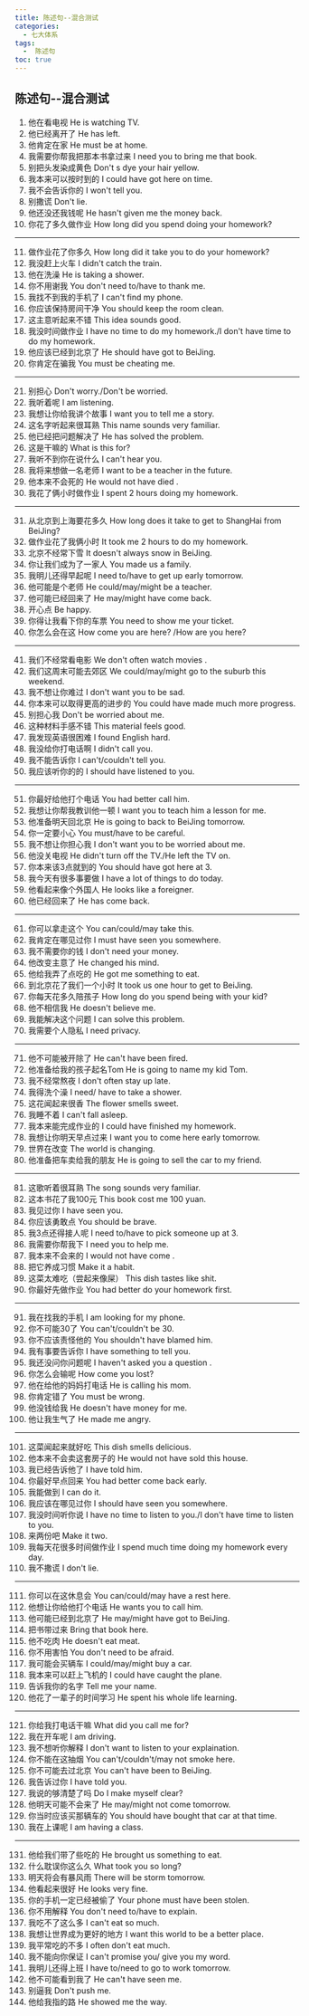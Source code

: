 ```yaml
---
title: 陈述句--混合测试
categories:
  - 七大体系
tags:
  -  陈述句
toc: true 
---
```


## 陈述句--混合测试



1. 他在看电视 He is watching TV.
2. 他已经离开了 He has  left.
3. 他肯定在家 He must be at home.
4. 我需要你帮我把那本书拿过来 I need you to  bring me  that book.
5. 别把头发染成黄色 Don't s dye your hair yellow.
6. 我本来可以按时到的 I could have got here on time.
7. 我不会告诉你的 I won't tell you.
8. 别撒谎 Don't lie.
9.  他还没还我钱呢 He hasn't given me the money back.
10. 你花了多久做作业 How long did you spend doing your homework?

---

11. 做作业花了你多久 How long did it take you to do your homework?
12. 我没赶上火车 I didn't catch the train.
13. 他在洗澡 He is taking a shower.
14. 你不用谢我 You don't need to/have to thank me.
15. 我找不到我的手机了 I can't find my phone. 
16. 你应该保持房间干净 You should keep the room clean.
17. 这主意听起来不错 This idea sounds good.
18. 我没时间做作业 I have no time to do my homework./I don't have time to do my homework.
19. 他应该已经到北京了 He should have  got to   BeiJing.
20. 你肯定在骗我 You must be cheating me.




---

21. 别担心  Don't worry./Don't be worried.
22. 我听着呢 I am listening. 
23. 我想让你给我讲个故事 I want you to tell me a story.
24. 这名字听起来很耳熟 This name sounds very familiar.
25. 他已经把问题解决了 He has solved the problem.
26. 这是干嘛的 What is this for?
27. 我听不到你在说什么 I can't hear you.
28. 我将来想做一名老师 I want to be a teacher in the future.
29. 他本来不会死的 He would not  have died .
30. 我花了俩小时做作业 I spent 2 hours doing my homework.




---

31. 从北京到上海要花多久 How long does it take  to get to ShangHai  from BeiJing?
32. 做作业花了我俩小时 It took me 2 hours to do my homework. 
33. 北京不经常下雪 It doesn't always snow in BeiJing.
34. 你让我们成为了一家人 You made us  a family.
35. 我明儿还得早起呢 I need to/have to get up early tomorrow.
36. 他可能是个老师 He could/may/might be  a teacher.
37. 他可能已经回来了 He may/might have come back.
38. 开心点 Be happy.
39. 你得让我看下你的车票 You need  to show me your ticket.
40. 你怎么会在这 How come you are here? /How are you here?

---

41. 我们不经常看电影 We don't often watch movies .
42. 我们这周末可能去郊区 We could/may/might go to the  suburb  this weekend.
43. 我不想让你难过 I don't want you to be sad.
44. 你本来可以取得更高的进步的 You could have made much more progress.
45. 别担心我 Don't be worried about me.
46. 这种材料手感不错 This material feels good.
47. 我发现英语很困难 I found English hard.
48. 我没给你打电话啊 I didn't call you.
49. 我不能告诉你 I can't/couldn't tell you.
50. 我应该听你的的 I should have listened to you.



---
51. 你最好给他打个电话 You had better call him.
52. 我想让你帮我教训他一顿 I want you to teach him a lesson for me.
53. 他准备明天回北京 He is going to back to BeiJing tomorrow.
54. 你一定要小心 You must/have to be careful.
55. 我不想让你担心我 I don't want you to be worried about me.
56. 他没关电视 He didn't turn off the TV./He left the TV on.
57. 你本来该3点就到的 You should have got here at 3.
58. 我今天有很多事要做 I have a lot of things to do today. 
59. 他看起来像个外国人 He looks like a foreigner.
60. 他已经回来了 He has come back.





---

61. 你可以拿走这个 You can/could/may take this. 
62. 我肯定在哪见过你 I must have seen you somewhere.
63. 我不需要你的钱 I don't need your money.
64. 他改变主意了 He changed his mind.
65. 他给我弄了点吃的 He got me something to eat.
66. 到北京花了我们一个小时 It took us one hour to get to BeiJing.
67. 你每天花多久陪孩子 How long do you spend being with your kid?
68. 他不相信我 He doesn't believe me.
69. 我能解决这个问题 I can solve this problem.
70. 我需要个人隐私 I need privacy.


---

71. 他不可能被开除了 He can't have been fired.
72. 他准备给我的孩子起名Tom He is going to name my kid Tom.
73. 我不经常熬夜 I don't often stay up late.
74. 我得洗个澡 I need/ have to take a shower.
75. 这花闻起来很香 The flower smells sweet.
76. 我睡不着 I can't fall asleep.
77. 我本来能完成作业的 I could have finished my homework.
78. 我想让你明天早点过来 I want you to come here early tomorrow.
79. 世界在改变 The world is changing.
80. 他准备把车卖给我的朋友 He is going to sell the car to my friend.

---

81. 这歌听着很耳熟 The song sounds very familiar.
82. 这本书花了我100元 This book cost me 100 yuan.
83. 我见过你 I have seen you.
84. 你应该勇敢点 You should be brave.
85. 我3点还得接人呢 I need to/have to pick someone up at 3.
86. 我需要你帮我下 I need you to help me.
87. 我本来不会来的 I would not  have  come .
88. 把它养成习惯 Make it a habit.
89. 这菜太难吃（尝起来像屎） This dish tastes like shit.
90. 你最好先做作业 You had better do your homework first.

---


91. 我在找我的手机  I am looking for my phone.
92. 你不可能30了 You can't/couldn't be 30.
93. 你不应该责怪他的 You shouldn't have blamed him.
94. 我有事要告诉你 I have something to tell you.
95. 我还没问你问题呢 I haven't asked you a  question .
96. 你怎么会输呢 How come you lost?
97. 他在给他的妈妈打电话  He is  calling his mom.
98. 你肯定错了 You must be wrong.
99.  他没钱给我 He doesn't have money for me.
100. 他让我生气了 He made me angry.


---


101. 这菜闻起来就好吃 This dish smells delicious.
102. 他本来不会卖这套房子的 He would not have sold this house.
103. 我已经告诉他了 I have told him.
104. 你最好早点回来 You had better come back early.
105. 我能做到 I can do it.
106. 我应该在哪见过你 I should have seen you somewhere.
107. 我没时间听你说 I have no time to listen to you./I don't have time to listen to you.
108. 来两份吧 Make it two.
109. 我每天花很多时间做作业 I spend much time doing my homework every day.
110. 我不撒谎 I don't lie.




---


111. 你可以在这休息会 You can/could/may have a rest here.
112. 他想让你给他打个电话 He wants you to call him.
113. 他可能已经到北京了 He may/might have got to BeiJing. 
114. 把书带过来 Bring that book  here.
115. 他不吃肉 He doesn't eat meat.
116. 你不用害怕 You don't need to be afraid.
117. 我可能会买辆车 I could/may/might buy a car.
118. 我本来可以赶上飞机的 I could have caught the plane.
119. 告诉我你的名字 Tell me your name.
120. 他花了一辈子的时间学习 He spent his whole life learning.


---


121. 你给我打电话干嘛 What did you call me for?
122. 我在开车呢 I am driving.
123. 我不想听你解释 I don't want to listen to your explaination.
124. 你不能在这抽烟  You can't/couldn't/may not smoke here.
125. 你不可能去过北京 You can't have been to BeiJing.
126. 我告诉过你 I have told you.
127. 我说的够清楚了吗 Do I make myself clear?
128. 他明天可能不会来了 He may/might not come tomorrow.
129. 你当时应该买那辆车的 You should have bought that car at that time.
130. 我在上课呢 I am having a class.


---


131. 他给我们带了些吃的 He brought us something to eat.
132. 什么耽误你这么久 What took you so long?
133. 明天将会有暴风雨 There will be storm tomorrow.
134. 他看起来很好 He looks very fine.
135. 你的手机一定已经被偷了 Your phone must have been stolen.
136. 你不用解释 You don't need to/have to explain. 
137. 我吃不了这么多 I can't eat so much.
138. 我想让世界成为更好的地方 I want this world to be a better place.
139. 我平常吃的不多 I often don't eat much. 
140. 我不能向你保证 I can't promise you/ give you my word.
141. 我明儿还得上班 I have to/need to go to work tomorrow.
142. 他不可能看到我了 He can't have seen me.
143. 别逼我 Don't push me.
144. 他给我指的路 He showed me the way.






